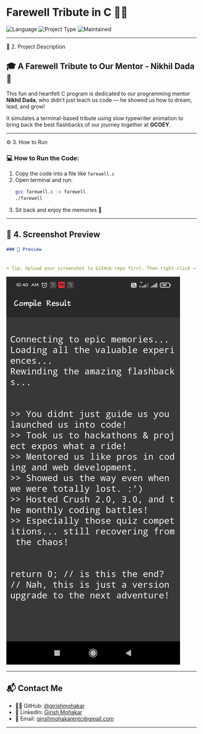 # Farewell Tribute in C 🚀💙

![Language](https://img.shields.io/badge/Language-C-blue)
![Project Type](https://img.shields.io/badge/Type-Fun_Project-ff69b4)
![Maintained](https://img.shields.io/badge/Made_With-Love-red)


---

🙌 2. Project Description

## 🎓 A Farewell Tribute to Our Mentor - Nikhil Dada 💙

This fun and heartfelt C program is dedicated to our programming mentor **Nikhil Dada**, who didn’t just teach us code — he showed us how to dream, lead, and grow!

It simulates a terminal-based tribute using slow typewriter animation to bring back the best flashbacks of our journey together at **GCOEY**.


---

⚙️ 3. How to Run

### 💻 How to Run the Code:

1. Copy the code into a file like `farewell.c`
2. Open terminal and run:
   ```bash
   gcc farewell.c -o farewell
   ./farewell

3. Sit back and enjoy the memories 💫



---

## 📸 **4. Screenshot Preview**

```markdown
### 📸 Preview


> Tip: Upload your screenshot to GitHub repo first. Then right-click → "Copy image address" and paste the link above in place of the filename if using online.
```
![Screenshot](Screenshot_2025-06-22-10-40-31-643_com.kvassyu.coding2.c.jpg)


---

## 📬 Contact Me

- 👨‍💻 GitHub: [@girishmohakar](https://github.com/girishmohakar)
- 💼 LinkedIn: [Girish Mohakar](https://www.linkedin.com/in/girish-mohakar-96b9ab)
- 📧 Email: girishmohakarentc@gmail.com 

---

